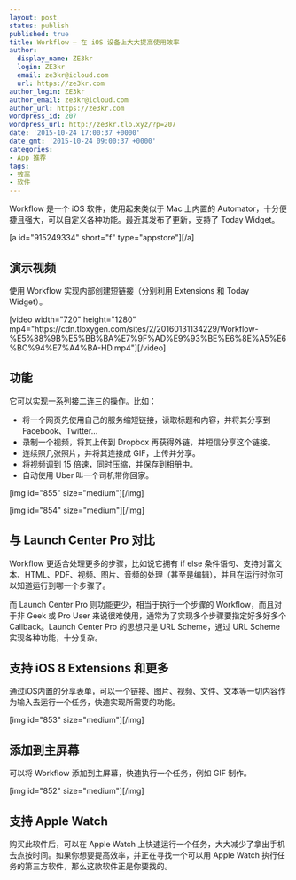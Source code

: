 ```yaml
---
layout: post
status: publish
published: true
title: Workflow – 在 iOS 设备上大大提高使用效率
author:
  display_name: ZE3kr
  login: ZE3kr
  email: ze3kr@icloud.com
  url: https://ze3kr.com
author_login: ZE3kr
author_email: ze3kr@icloud.com
author_url: https://ze3kr.com
wordpress_id: 207
wordpress_url: http://ze3kr.tlo.xyz/?p=207
date: '2015-10-24 17:00:37 +0000'
date_gmt: '2015-10-24 09:00:37 +0000'
categories:
- App 推荐
tags:
- 效率
- 软件
---
```

<p>Workflow 是一个 iOS 软件，使用起来类似于 Mac 上内置的 Automator，十分便捷且强大，可以自定义各种功能。最近其发布了更新，支持了 Today Widget。</p>
<p>[a id="915249334" short="f" type="appstore"][/a]</p>
<p><!--more--></p>
<h2>演示视频</h2>
<p>使用 Workflow 实现内部创建短链接（分别利用 Extensions 和 Today Widget）。</p>
<p>[video width="720" height="1280" mp4="https://cdn.tloxygen.com/sites/2/20160131134229/Workflow-%E5%88%9B%E5%BB%BA%E7%9F%AD%E9%93%BE%E6%8E%A5%E6%BC%94%E7%A4%BA-HD.mp4"][/video]</p>
<h2>功能</h2>
<p>它可以实现一系列接二连三的操作。比如：</p>
<ul>
<li>将一个网页先使用自己的服务缩短链接，读取标题和内容，并将其分享到 Facebook、Twitter...</li>
<li>录制一个视频，将其上传到 Dropbox 再获得外链，并短信分享这个链接。</li>
<li>连续照几张照片，并将其连接成 GIF，上传并分享。</li>
<li>将视频调到 15 倍速，同时压缩，并保存到相册中。</li>
<li>自动使用 Uber 叫一个司机带你回家。</li>
</ul>
<p>[img id="855" size="medium"][/img]</p>
<p>[img id="854" size="medium"][/img]</p>
<h2>与 Launch Center Pro 对比</h2>
<p>Workflow 更适合处理更多的步骤，比如说它拥有 if else 条件语句、支持对富文本、HTML、PDF、视频、图片、音频的处理（甚至是编辑），并且在运行时你可以知道运行到哪一个步骤了。</p>
<p>而 Launch Center Pro 则功能更少，相当于执行一个步骤的 Workflow，而且对于非 Geek 或 Pro User 来说很难使用，通常为了实现多个步骤要指定好多好多个 Callback。Launch Center Pro 的思想只是 URL Scheme，通过 URL Scheme 实现各种功能，十分复杂。</p>
<h2>支持 iOS 8 Extensions 和更多</h2>
<p>通过iOS内置的分享表单，可以一个链接、图片、视频、文件、文本等一切内容作为输入去运行一个任务，快速实现所需要的功能。</p>
<p>[img id="853" size="medium"][/img]</p>
<h2>添加到主屏幕</h2>
<p>可以将 Workflow 添加到主屏幕，快速执行一个任务，例如 GIF 制作。</p>
<p>[img id="852" size="medium"][/img]</p>
<h2>支持 Apple Watch</h2>
<p>购买此软件后，可以在 Apple Watch 上快速运行一个任务，大大减少了拿出手机去点按时间。如果你想要提高效率，并正在寻找一个可以用 Apple Watch 执行任务的第三方软件，那么这款软件正是你要找的。</p>
